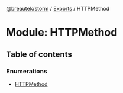 [@breautek/storm](../README.md) / [Exports](../modules.md) / HTTPMethod

# Module: HTTPMethod

## Table of contents

### Enumerations

- [HTTPMethod](../enums/httpmethod.httpmethod-1.md)
